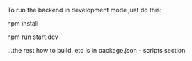 To run the backend in development mode just do this:

npm install

npm run start:dev

...the rest how to build, etc is in package.json - scripts section